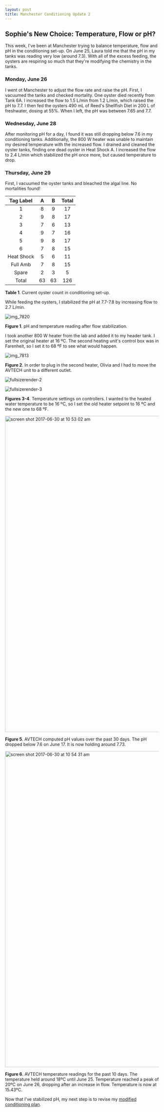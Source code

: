 ```yaml
---
layout: post
title: Manchester Conditioning Update 2
---
```


## Sophie's New Choice: Temperature, Flow or pH?

This week, I've been at Manchester trying to balance temperature, flow and pH in the conditioning set-up. On June 25, Laura told me that the pH in my tanks was reading very low (around 7.3). With all of the excess feeding, the oysters are respiring so much that they're modifying the chemistry in the tanks. 

### Monday, June 26

I went ot Manchester to adjust the flow rate and raise the pH. First, I vacuumed the tanks and checked mortality. One oyster died recently from Tank 6A. I increased the flow to 1.5 L/min from 1.2 L/min, which raised the pH to 7.7. I then fed the oysters 490 mL of Reed's Shellfish Diet in 200 L of freshwater, dosing at 55%. When I left, the pH was between 7.65 and 7.7.

### Wednesday, June 28

After monitoring pH for a day, I found it was still dropping below 7.6 in my conditioning tanks. Additionally, the 800 W heater was unable to maintain my desired temperature with the increased flow. I drained and cleaned the oyster tanks, finding one dead oyster in Heat Shock A. I increased the flow to 2.4 L/min which stabilized the pH once more, but caused temperature to drop.

### Thursday, June 29

First, I vacuumed the oyster tanks and bleached the algal line. No mortalities found!

|  Tag Label |  A |  B | Total |
|:----------:|:--:|:--:|:-----:|
|      1     |  8 |  9 |   17  |
|      2     |  9 |  8 |   17  |
|      3     |  7 |  6 |   13  |
|      4     |  9 |  7 |   16  |
|      5     |  9 |  8 |   17  |
|      6     |  7 |  8 |   15  |
| Heat Shock |  5 |  6 |   11  |
|  Full Amb  |  7 |  8 |   15  |
|    Spare   |  2 |  3 |    5  |
|    Total   | 63 | 63 |  126  |

**Table 1**. Current oyster count in conditioning set-up.

While feeding the oysters, I stabilized the pH at 7.7-7.8 by increasing flow to 2.7 L/min. 

![img_7820](https://user-images.githubusercontent.com/22335838/27746101-ba264974-5d7a-11e7-8b05-ccd40059ec75.JPG)

**Figure 1**. pH and temperature reading after flow stabilization.

I took another 800 W heater from the lab and added it to my header tank. I set the original heater at 16 ºC. The second heating unit's control box was in Farenheit, so I set it to 68 ºF to see what would happen.

![img_7813](https://user-images.githubusercontent.com/22335838/27746102-ba2fa910-5d7a-11e7-802c-7cf639cd0f31.JPG)

**Figure 2**. In order to plug in the second heater, Olivia and I had to move the AVTECH unit to a different outlet.

![fullsizerender-2](https://user-images.githubusercontent.com/22335838/27746108-bbe4828a-5d7a-11e7-95e7-e1b16fe7bf6d.jpg)

![fullsizerender-3](https://user-images.githubusercontent.com/22335838/27746107-bbddf6ea-5d7a-11e7-87a6-393c774c1008.jpg)

**Figures 3-4**. Temperature settings on controllers. I wanted to the heated water temperature to be 16 ºC, so I set the old heater setpoint to 16 ºC and the new one to 68 ºF.

<img width="1034" alt="screen shot 2017-06-30 at 10 53 02 am" src="https://user-images.githubusercontent.com/22335838/27748072-cd9cbeae-5d82-11e7-8782-af0efc457770.png">

**Figure 5**. AVTECH computed pH values over the past 30 days. The pH dropped below 7.6 on June 17. It is now holding around 7.73.

<img width="1033" alt="screen shot 2017-06-30 at 10 54 31 am" src="https://user-images.githubusercontent.com/22335838/27748073-cd9d8be0-5d82-11e7-9dbf-ae4fad31419f.png">

**Figure 6**. AVTECH temperature readings for the past 10 days. The temperature held around 18ºC until June 25. Temperature reached a peak of 20ºC on June 26, dropping after an increase in flow. Temperature is now at 15.43ºC.

Now that I've stabilized pH, my next step is to revise my [modified conditioning plan](https://yaaminiv.github.io/Manchester-Conditioning-Update/).
